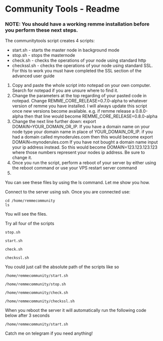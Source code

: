 <h1>Community Tools - Readme </h1>

<h3>NOTE: You should have a working remme installation before you perform these next steps.</h3>

<p>The communitytools script creates 4 scripts:</p>
<ul>
<li>start.sh - starts the master node in background mode</li>
<li>stop.sh - stops the masternode</li>
<li>check.sh - checks the operations of your node using standard http</li>
<li>checkssl.sh - checks the operations of your node using standard SSL.  For this to work you must have completed the SSL section of the advanced user guide</li></ul>
<p>
<ol><li>Copy and paste the whole script into notepad on your own computer.  Search for notepad if you are unsure where to find it.</li>
  <li>Change the parameters at the top regarding of your pasted code in notepad.  Change REMME_CORE_RELEASE=0.7.0-alpha to whatever version of remme you have installed.  I will always update this script once new versions become available. e.g. if remme release a 0.8.0-alpha then that line would become REMME_CORE_RELEASE=0.8.0-alpha</li>
  <li>Change the next line further down: export DOMAIN=YOUR_DOMAIN_OR_IP.  If you have a domain name on your node type your domain name in place of YOUR_DOMAIN_OR_IP. if you had a domain called mynoderules.com then this would become export DOMAIN=mynoderules.com   If you have not bought a domain name input your ip address instead. So this would become DOMAIN=123.123.123.123 where those numbers represent your nodes ip address. Be sure to change it.</li>
<li>Once you run the script, perform a reboot of your server by either using the reboot command or use your VPS restart server command<li></ol>
  </p>
<p>You can see these files by using the ls command.  Let me show you how.</p>
<p>
Connect to the server using ssh. Once you are connected use:
  
```
cd /home/remmecommunity 
ls
```
  </p>
You will see the files.
<br />
<p>Try all four of the scripts
  
  ```
  stop.sh
  ```
  
  ```
  start.sh
  ```
  
  ```
  check.sh
  ```
  
  ```
  checkssl.sh
  ```
<p>
You could just call the absolute path of the scripts like so</p>

```
/home/remmecommunity/start.sh
```

```
/home/remmecommunity/stop.sh
```

```
/home/remmecommunity/check.sh
```

```
/home/remmecommunity/checkssl.sh
```


<p>When you reboot the server it will automatically run the following code below after 3 seconds</p>
  
  ```
  /home/remmecommunity/start.sh
  ```
<p style='weight:bold;'>Catch me on telegram if you need anything!</p>
